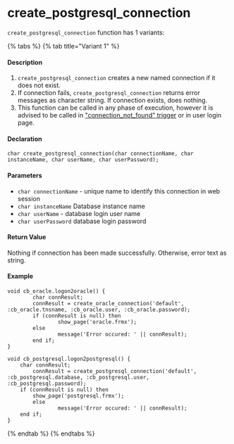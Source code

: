 # create\_postgresql\_connection

`create_postgresql_connection` function has 1 variants:

{% tabs %}
{% tab title="Variant 1" %}
#### Description <a id="description"></a>

1.  `create_postgresql_connection` creates a new named connection if it does not exist.
2. If connection fails, `create_postgresql_connection` returns error messages as character string. If connection exists, does nothing.
3. This function can be called in any phase of execution, however it is advised to be called in ["connection\_not\_found" trigger](https://sodium.gitbook.io/sodium/language-reference/built-in-triggers/session-level-triggers/connection_not_found-trigger) or in user login page.

#### Declaration <a id="declaration"></a>

```text
char create_postgresql_connection(char connectionName, char instanceName, char userName, char userPassword);
```

#### Parameters <a id="parameters"></a>

* `char connectionName` - unique name to identify this connection in web session
* `char instanceName` Database instance name
* `char userName` - database login user name
* `char userPassword` database login password

#### Return Value <a id="return-value"></a>

Nothing if connection has been made successfully. Otherwise, error text as string.

#### Example <a id="example"></a>

```text
void cb_oracle.logon2oracle() {
        char connResult;
        connResult = create_oracle_connection('default', :cb_oracle.tnsname, :cb_oracle.user, :cb_oracle.password);
        if (connResult is null) then
                show_page('oracle.frmx');
        else
                message('Error occured: ' || connResult);
        end if;
}
 
void cb_postgresql.logon2postgresql() {
    char connResult;
        connResult = create_postgresql_connection('default', :cb_postgresql.database, :cb_postgresql.user, :cb_postgresql.password);
    if (connResult is null) then
        show_page('postgresql.frmx');
        else
                message('Error occured: ' || connResult);
    end if;
}
```
{% endtab %}
{% endtabs %}

